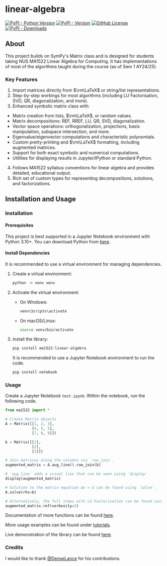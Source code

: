 # linear-algebra

[![PyPI - Python Version](https://img.shields.io/pypi/pyversions/ma1522-linear-algebra)](https://pypi.org/project/ma1522-linear-algebra/)
[![PyPI - Version](https://img.shields.io/pypi/v/ma1522-linear-algebra)](https://pypi.org/project/ma1522-linear-algebra/)
[![GitHub License](https://img.shields.io/github/license/yeeshin504/linear-algebra)](https://github.com/YeeShin504/linear-algebra/blob/master/LICENSE.txt)
[![PyPI - Downloads](https://img.shields.io/pypi/dm/ma1522-linear-algebra)](https://pypistats.org/packages/ma1522-linear-algebra)

## About

This project builds on SymPy's Matrix class and is designed for students taking NUS MA1522 Linear Algebra for Computing. It has implementations of most of the algorithms taught during the course (as of Sem 1 AY24/25).


### Key Features

1. Import matrices directly from $\rm\LaTeX$ or string/list representations.
2. Step-by-step workings for most algorithms (including LU Factorisation, SVD, QR, diagonalization, and more).
3. Enhanced symbolic matrix class with:
  - Matrix creation from lists, $\rm\LaTeX$, or random values.
  - Matrix decompositions: REF, RREF, LU, QR, SVD, diagonalization.
  - Vector space operations: orthogonalization, projections, basis manipulation, subspace intersection, and more.
  - Eigenvalue/eigenvector computations and characteristic polynomials.
  - Custom pretty-printing and $\rm\LaTeX$ formatting, including augmented matrices.
  - Support for both exact symbolic and numerical computations.
  - Utilities for displaying results in Jupyter/IPython or standard Python.
4. Follows MA1522 syllabus conventions for linear algebra and provides detailed, educational output.
5. Rich set of custom types for representing decompositions, solutions, and factorizations.

## Installation and Usage

### Installation

#### Prerequisites

This project is best supported in a Jupyter Notebook environment with Python 3.10+. You can download Python from [here](https://www.python.org/downloads/).


#### Install Dependencies

It is recommended to use a virtual environment for managing dependencies.

1. Create a virtual environment:
    ```bash
    python -m venv venv
    ```

2. Activate the virtual environment:
    - On Windows:
      ```bash
      venv\Scripts\activate
      ```
    - On macOS/Linux:
      ```bash
      source venv/bin/activate
      ```

3. Install the library:
    ```bash
    pip install ma1522-linear-algebra
    ```
   It is recommended to use a Jupyter Notebook environment to run the code.
   ```bash
   pip install notebook
   ```

### Usage

Create a Jupyter Notebook `test.ipynb`. Within the notebook, run the following code.
```python
from ma1522 import *

# Create Matrix objects
A = Matrix([[1, 2, 3],
            [4, 5, 5],
            [7, 8, 9]])

b = Matrix([[1], 
            [2], 
            [3]])

# Join matrices along the columns via `row_join`. 
augmented_matrix = A.aug_line().row_join(b)

# `aug_line` adds a visual line that can be seen using `display`
display(augmented_matrix)

# Solution to the matrix equation Ax = b can be found using `solve`.
A.solve(rhs=b)

# Alternatively, the full steps with LU Factorisation can be found using `ref` with the appropriate options.
augmented_matrix.ref(verbosity=2)
```

Documentation of more functions can be found [here](https://yeeshin504.github.io/linear-algebra/api/symbolic).

More usage examples can be found under [tutorials](https://yeeshin504.github.io/linear-algebra/tutorials/tutorial).

Live demonstration of the library can be found [here](https://yeeshin504.github.io/linear-algebra/live/demo).

### Credits

I would like to thank [@DenseLance](https://github.com/DenseLance) for his contributions.
